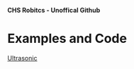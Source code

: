 <strong>CHS Robitcs - Unoffical Github </strong>
<br>
<h1>Examples and Code</h1>
<a href="https://github.com/CHS-robotics/Robots/tree/master/Ultrasonic">Ultrasonic</a>
